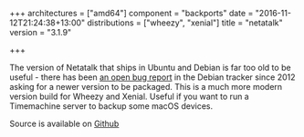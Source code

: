 +++
architectures = ["amd64"]
component = "backports"
date = "2016-11-12T21:24:38+13:00"
distributions = ["wheezy", "xenial"]
title = "netatalk"
version = "3.1.9"

+++

The version of Netatalk that ships in Ubuntu and Debian is far too old to be useful - there has been [an open bug report](https://bugs.debian.org/cgi-bin/bugreport.cgi?bug=690227#81) in the Debian tracker since 2012 asking for a newer version to be packaged. This is a much more modern version build for Wheezy and Xenial. Useful if you want to run a Timemachine server to backup some macOS devices.

Source is available on [Github](https://github.com/fasterit/netatalk-debian.git)
